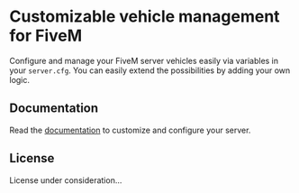 # Customizable vehicle management for FiveM

Configure and manage your FiveM server vehicles easily via variables in your `server.cfg`. You can easily extend the possibilities by adding your own logic.

## Documentation

Read the [documentation](https://traskin.github.io/vehicles/) to customize and configure your server.

## License

License under consideration...
